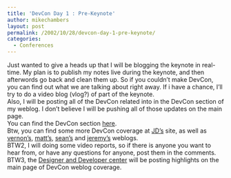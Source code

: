 ```yaml
---
title: 'DevCon Day 1 : Pre-Keynote'
author: mikechambers
layout: post
permalink: /2002/10/28/devcon-day-1-pre-keynote/
categories:
  - Conferences
---
```



Just wanted to give a heads up that I will be blogging the keynote in real-time. My plan is to publish my notes live during the keynote, and then afterwords go back and clean them up. So if you couldn&#8217;t make DevCon, you can find out what we are talking about right away. If i have a chance, I&#8217;ll try to do a video blog (vlog?) of part of the keynote.  
Also, I will be posting all of the DevCon related into in the DevCon section of my weblog. I don&#8217;t believe I will be pushing all of those updates on the main page.  
You can find the DevCon section [here][1].  
Btw, you can find some more DevCon coverage at [JD&#8217;s][2] site, as well as [vernon&#8217;s][3], [matt&#8217;s][3], [sean&#8217;s][4] and [jeremy&#8217;s][5] weblogs.  
BTW2, I will doing some video reports, so if there is anyone you want to hear from, or have any questions for anyone, post them in the comments.  
BTW3, the&nbsp;[Designer and Developer center][6]&nbsp;will be posting highlights on the main page of DevCon weblog coverage.

 [1]: http://radio.weblogs.com/0106797/categories/devcon/
 [2]: http://jdmx.blogspot.com/
 [3]: http://vvmx.blogspot.com/
 [4]: http://www.corfield.org/blog/
 [5]: http://radio.weblogs.com/0113297/
 [6]: http://www.macromedia.com/desdev/